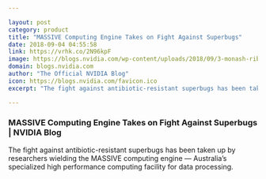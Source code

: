 ```yaml
---

layout: post
category: product
title: "MASSIVE Computing Engine Takes on Fight Against Superbugs"
date: 2018-09-04 04:55:58
link: https://vrhk.co/2N96kpF
image: https://blogs.nvidia.com/wp-content/uploads/2018/09/3-monash-ribosome-672x335.jpg
domain: blogs.nvidia.com
author: "The Official NVIDIA Blog"
icon: https://blogs.nvidia.com/favicon.ico
excerpt: "The fight against antibiotic-resistant superbugs has been taken up by researchers wielding the MASSIVE computing engine — Australia’s specialized high performance computing facility for data processing."

---
```


### MASSIVE Computing Engine Takes on Fight Against Superbugs | NVIDIA Blog

The fight against antibiotic-resistant superbugs has been taken up by researchers wielding the MASSIVE computing engine — Australia’s specialized high performance computing facility for data processing.